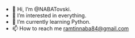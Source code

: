 - 👋 Hi, I’m @NABATovski.
- 👀 I’m interested in everything.
- 🌱 I’m currently learning Python.
- 📫 How to reach me ramtinnaba84@gmail.com

<!---
NABATovski/NABATovski is a ✨ special ✨ repository because its `README.md` (this file) appears on your GitHub profile.
You can click the Preview link to take a look at your changes.
--->

